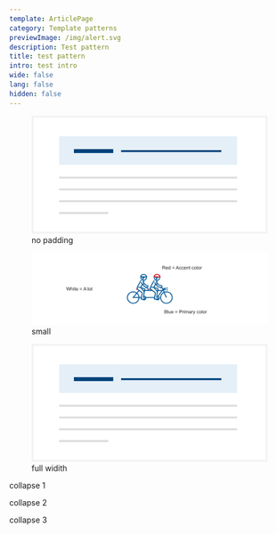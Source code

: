 ```yaml
---
template: ArticlePage
category: Template patterns
previewImage: /img/alert.svg
description: Test pattern
title: test pattern
intro: test intro
wide: false
lang: false
hidden: false
---
```

<figure class="Image Image__border Image__border--noPadding"><img src="/img/alert.svg" srcset="undefined 2x" alt="alt"><figcaption><div class="Image__caption">no padding</div></figcaption></figure>

<figure class="Image Image__background"><img src="/img/colors.jpg" srcset="undefined 2x" alt=""><figcaption><div class="Image__caption">small</div></figcaption></figure>

<figure class="Image Image__border"><img src="/img/alert.svg" srcset="undefined 2x" alt="alt"><figcaption><div class="Image__caption">full widith</div></figcaption></figure>



<section>
<Collapse title="collapse 1"><div class="content"><div class="content">



collapse 1

</div></Collapse>
<Collapse title="collapse 2"><div class="content"><div class="content">



collapse 2

</div></Collapse>
<Collapse title="collapse 3"><div class="content"><div class="content">



collapse 3

</div></Collapse>
</section>